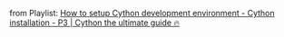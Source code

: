 from Playlist:
[How to setup Cython development environment - Cython installation - P3 | Cython the ultimate guide 🔥](https://youtu.be/LsJH8b0E1Rs?list=PLMOobVGrchXNbTrmUb8_3yZNscK3rle3B)
